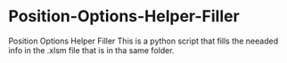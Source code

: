 # Position-Options-Helper-Filler
Position Options Helper Filler
This is a python script that fills the neeaded info in the .xlsm file that is in tha same folder.
